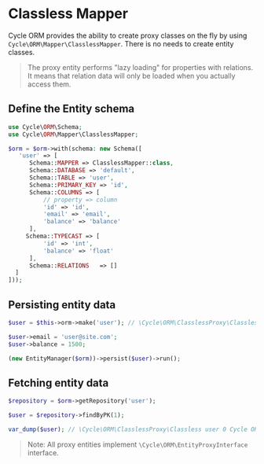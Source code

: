 # Classless Mapper

Cycle ORM provides the ability to create proxy classes on the fly by using `Cycle\ORM\Mapper\ClasslessMapper`. There is
no needs to create entity classes.

> The proxy entity performs "lazy loading" for properties with relations. It means that relation data will 
> only be loaded when you actually access them.

## Define the Entity schema

```php
use Cycle\ORM\Schema;
use Cycle\ORM\Mapper\ClasslessMapper;

$orm = $orm->with(schema: new Schema([
   'user' => [
      Schema::MAPPER => ClasslessMapper::class,
      Schema::DATABASE => 'default',
      Schema::TABLE => 'user',
      Schema::PRIMARY_KEY => 'id',
      Schema::COLUMNS => [
          // property => column
          'id' => 'id',
          'email' => 'email',
          'balance' => 'balance'
      ],
     Schema::TYPECAST => [
          'id' => 'int',
          'balance' => 'float'
      ],
      Schema::RELATIONS   => []
  ]
]));
```

## Persisting entity data

```php
$user = $this->orm->make('user'); // \Cycle\ORM\ClasslessProxy\Classless user 0 Cycle ORM Proxy object

$user->email = 'user@site.com';
$user->balance = 1500;

(new EntityManager($orm))->persist($user)->run();
```

## Fetching entity data

```php
$repository = $orm->getRepository('user');

$user = $repository->findByPK(1);

var_dump($user); // \Cycle\ORM\ClasslessProxy\Classless user 0 Cycle ORM Proxy object
```

> Note: All proxy entities implement `\Cycle\ORM\EntityProxyInterface` interface.
